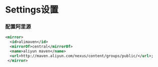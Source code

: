 # Settings设置

### 配置阿里源

```xml
<mirror>  
  <id>alimaven</id> 
  <mirrorOf>central</mirrorOf> 
  <name>aliyun maven</name>  
  <url>http://maven.aliyun.com/nexus/content/groups/public/</url>;           
 </mirror>
```